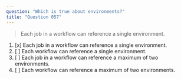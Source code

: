 ```yaml
---
question: "Which is true about environments?"
title: "Question 057"
---
```


> Each job in a workflow can reference a single environment.
1. [x] Each job in a workflow can reference a single environment.
1. [ ] Each workflow can reference a single environment.
1. [ ] Each job in a workflow can reference a maximum of two environments.
1. [ ] Each workflow can reference a maximum of two environments.
